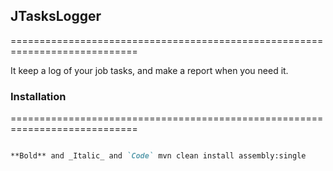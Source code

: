 ## JTasksLogger
============================================================================

It keep a log of your job tasks, and make a report when you need it.

### Installation
============================================================================

```markdown

**Bold** and _Italic_ and `Code` mvn clean install assembly:single

```


